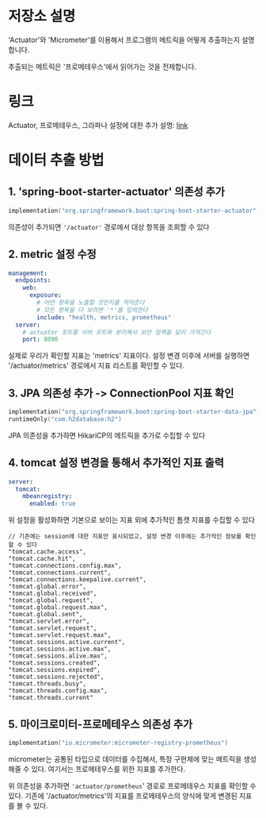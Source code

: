 # 저장소 설명
'Actuator'와 'Micrometer'를 이용해서 프로그램의 메트릭을 어떻게 추출하는지 설명합니다.

추출되는 메트릭은 '프로메테우스'에서 읽어가는 것을 전제합니다.

# 링크
Actuator, 프로메테우스, 그라파나 설정에 대한 추가 설명: [link](https://github.com/YoungChulShin/inflearn-springboot-core-and-use/tree/master/actuator)

# 데이터 추출 방법
## 1. 'spring-boot-starter-actuator' 의존성 추가
```kts
implementation("org.springframework.boot:spring-boot-starter-actuator")
```
의존성이 추가되면 `'/actuator'` 경로에서 대상 항목을 조회할 수 있다

## 2. metric 설정 수정
```yml
management:
  endpoints:
    web:
      exposure:
        # 어떤 항목을 노출할 것인지를 적어준다
        # 모든 항목을 다 보려면 '*'를 입력한다
        include: "health, metrics, prometheus"
  server:
    # actuator 포트를 서버 포트와 분리해서 보안 정책을 달리 가져간다
    port: 8090
```
실제로 우리가 확인할 지표는 'metrics' 지표이다. 설정 변경 이후에 서버를 실행하면 '/actuator/metrics' 경로에서 지표 리스트를 확인할 수 있다.

## 3. JPA 의존성 추가 -> ConnectionPool 지표 확인
```kts
implementation("org.springframework.boot:spring-boot-starter-data-jpa")
runtimeOnly("com.h2database:h2")
```
JPA 의존성을 추가하면 HikariCP의 메트릭을 추가로 수집할 수 있다

## 4. tomcat 설정 변경을 통해서 추가적인 지표 출력
```yml
server:
  tomcat:
    mbeanregistry:
      enabled: true
```
위 설정을 활성화하면 기본으로 보이는 지표 외에 추가적인 톰캣 지표를 수집할 수 있다
```
// 기존에는 session에 대한 지표만 표시되었고, 설정 변경 이후에는 추가적인 정보를 확인할 수 있다
"tomcat.cache.access",
"tomcat.cache.hit",
"tomcat.connections.config.max",
"tomcat.connections.current",
"tomcat.connections.keepalive.current",
"tomcat.global.error",
"tomcat.global.received",
"tomcat.global.request",
"tomcat.global.request.max",
"tomcat.global.sent",
"tomcat.servlet.error",
"tomcat.servlet.request",
"tomcat.servlet.request.max",
"tomcat.sessions.active.current",
"tomcat.sessions.active.max",
"tomcat.sessions.alive.max",
"tomcat.sessions.created",
"tomcat.sessions.expired",
"tomcat.sessions.rejected",
"tomcat.threads.busy",
"tomcat.threads.config.max",
"tomcat.threads.current"
```

## 5. 마이크로미터-프로메테우스 의존성 추가
```kts
implementation("io.micrometer:micrometer-registry-prometheus")
```
micrometer는 공통된 타입으로 데이터를 수집해서, 특정 구현체에 맞는 메트릭을 생성해줄 수 있다. 여기서는 프로메테우스를 위한 지표를 추가한다. 

위 의존성을 추가하면 `'actuator/prometheus`' 경로로 프로메테우스 지표를 확인할 수 있다. 기존에 '/actuator/metrics'의 지표를 프로메테우스의 양식에 맞게 변경된 지표를 볼 수 있다. 

